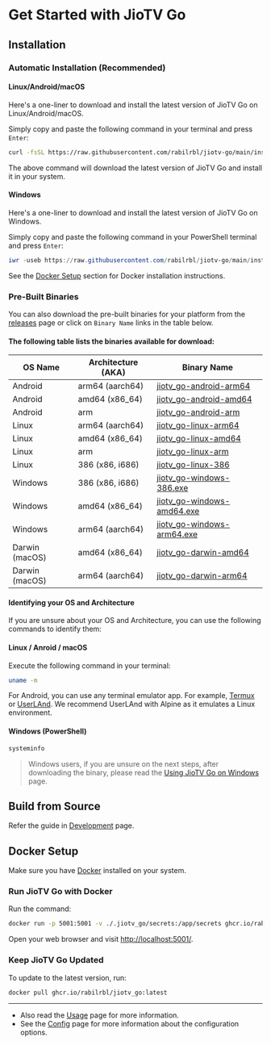 # Get Started with JioTV Go

## Installation


### Automatic Installation (Recommended)

#### Linux/Android/macOS

Here's a one-liner to download and install the latest version of JioTV Go on Linux/Android/macOS.

Simply copy and paste the following command in your terminal and press `Enter`:

```bash
curl -fsSL https://raw.githubusercontent.com/rabilrbl/jiotv-go/main/install.sh | bash
```

The above command will download the latest version of JioTV Go and install it in your system.

#### Windows

Here's a one-liner to download and install the latest version of JioTV Go on Windows.

Simply copy and paste the following command in your PowerShell terminal and press `Enter`:

```powershell
iwr -useb https://raw.githubusercontent.com/rabilrbl/jiotv-go/main/install.ps1 | iex
```

<div class="warning">

See the [Docker Setup](#docker-setup) section for Docker installation instructions.

</div>

### Pre-Built Binaries

You can also download the pre-built binaries for your platform from the [releases](https://github.com/rabilrbl/jiotv-go/releases) page or click on `Binary Name` links in the table below.


#### The following table lists the binaries available for download:

| OS Name                      | Architecture (AKA)  | Binary Name                                                        |
| ---------------------------- | ------------- | ------------------------------------------------------------------- |
| Android                           | arm64 (aarch64)        | [jiotv_go-android-arm64](https://github.com/rabilrbl/jiotv_go/releases/latest/download/jiotv_go-android-arm64)          |
| Android                           | amd64 (x86_64)        | [jiotv_go-android-amd64](https://github.com/rabilrbl/jiotv_go/releases/latest/download/jiotv_go-android-amd64)          |
| Android                           | arm                   | [jiotv_go-android-arm](https://github.com/rabilrbl/jiotv_go/releases/latest/download/jiotv_go-android-arm)              |
| Linux                                | arm64 (aarch64)        | [jiotv_go-linux-arm64](https://github.com/rabilrbl/jiotv_go/releases/latest/download/jiotv_go-linux-arm64)                |
| Linux                                | amd64 (x86_64)        | [jiotv_go-linux-amd64](https://github.com/rabilrbl/jiotv_go/releases/latest/download/jiotv_go-linux-amd64)                |
| Linux                                | arm                   | [jiotv_go-linux-arm](https://github.com/rabilrbl/jiotv_go/releases/latest/download/jiotv_go-linux-arm)                  |
| Linux                                | 386 (x86, i686)       | [jiotv_go-linux-386](https://github.com/rabilrbl/jiotv_go/releases/latest/download/jiotv_go-linux-386)                  |
| Windows                          | 386 (x86, i686)       | [jiotv_go-windows-386.exe](https://github.com/rabilrbl/jiotv_go/releases/latest/download/jiotv_go-windows-386.exe)      |
| Windows                          | amd64 (x86_64)        | [jiotv_go-windows-amd64.exe](https://github.com/rabilrbl/jiotv_go/releases/latest/download/jiotv_go-windows-amd64.exe)|
| Windows                          | arm64 (aarch64)       | [jiotv_go-windows-arm64.exe](https://github.com/rabilrbl/jiotv_go/releases/latest/download/jiotv_go-windows-arm64.exe)|
| Darwin (macOS)               | amd64 (x86_64)        | [jiotv_go-darwin-amd64](https://github.com/rabilrbl/jiotv_go/releases/latest/download/jiotv_go-darwin-amd64)               |
| Darwin (macOS)               | arm64 (aarch64)       | [jiotv_go-darwin-arm64](https://github.com/rabilrbl/jiotv_go/releases/latest/download/jiotv_go-darwin-arm64)               |


#### Identifying your OS and Architecture

If you are unsure about your OS and Architecture, you can use the following commands to identify them:

#### Linux / Anroid / macOS

Execute the following command in your terminal:

```bash
uname -m
```

For Android, you can use any terminal emulator app. For example, [Termux](https://f-droid.org/en/packages/com.termux/) or [UserLAnd](https://f-droid.org/en/packages/tech.ula/). We recommend UserLAnd with Alpine as it emulates a Linux environment.


#### Windows (PowerShell)

```powershell
systeminfo
```

<div class="warning">

> Windows users, if you are unsure on the next steps, after downloading the binary, please read the [Using JioTV Go on Windows](./usage/windows.md) page.

</div>

## Build from Source

Refer the guide in [Development](./development.md#build-from-source) page.

## Docker Setup

Make sure you have [Docker](https://docs.docker.com/get-docker/) installed on your system.

### Run JioTV Go with Docker
Run the command:

```sh
docker run -p 5001:5001 -v ./.jiotv_go/secrets:/app/secrets ghcr.io/rabilrbl/jiotv_go
```

Open your web browser and visit [http://localhost:5001/](http://localhost:5001/).

### Keep JioTV Go Updated

To update to the latest version, run:

```sh
docker pull ghcr.io/rabilrbl/jiotv_go:latest
```

---

- Also read the [Usage](./usage/usage.md) page for more information.
- See the [Config](./config.md) page for more information about the configuration options.
